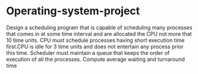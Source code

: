 # Operating-system-project
Design a scheduling program that is capable of scheduling many processes that comes in at some time interval and are allocated the CPU not more that 10 time units. CPU must schedule processes having short execution time first.CPU is idle for 3 time units and does not entertain any process prior this time. Scheduler must maintain a queue that keeps the order of execution of all the processes. Compute average waiting and turnaround time
